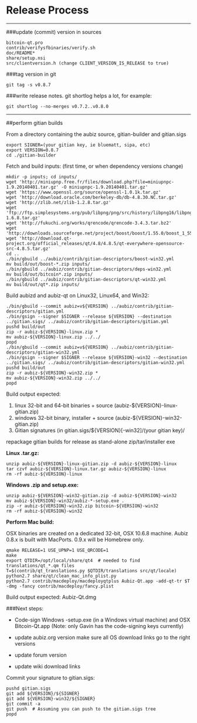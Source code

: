 Release Process
====================

* * *

###update (commit) version in sources


	bitcoin-qt.pro
	contrib/verifysfbinaries/verify.sh
	doc/README*
	share/setup.nsi
	src/clientversion.h (change CLIENT_VERSION_IS_RELEASE to true)

###tag version in git

	git tag -s v0.8.7

###write release notes. git shortlog helps a lot, for example:

	git shortlog --no-merges v0.7.2..v0.8.0

* * *

##perform gitian builds

 From a directory containing the aubiz source, gitian-builder and gitian.sigs
  
	export SIGNER=(your gitian key, ie bluematt, sipa, etc)
	export VERSION=0.8.7
	cd ./gitian-builder

 Fetch and build inputs: (first time, or when dependency versions change)

	mkdir -p inputs; cd inputs/
	wget 'http://miniupnp.free.fr/files/download.php?file=miniupnpc-1.9.20140401.tar.gz' -O miniupnpc-1.9.20140401.tar.gz'
	wget 'https://www.openssl.org/source/openssl-1.0.1k.tar.gz'
	wget 'http://download.oracle.com/berkeley-db/db-4.8.30.NC.tar.gz'
	wget 'http://zlib.net/zlib-1.2.8.tar.gz'
	wget 'ftp://ftp.simplesystems.org/pub/libpng/png/src/history/libpng16/libpng-1.6.8.tar.gz'
	wget 'http://fukuchi.org/works/qrencode/qrencode-3.4.3.tar.bz2'
	wget 'http://downloads.sourceforge.net/project/boost/boost/1.55.0/boost_1_55_0.tar.bz2'
	wget 'http://download.qt-project.org/official_releases/qt/4.8/4.8.5/qt-everywhere-opensource-src-4.8.5.tar.gz'
	cd ..
	./bin/gbuild ../aubiz/contrib/gitian-descriptors/boost-win32.yml
	mv build/out/boost-*.zip inputs/
	./bin/gbuild ../aubiz/contrib/gitian-descriptors/deps-win32.yml
	mv build/out/bitcoin*.zip inputs/
	./bin/gbuild ../aubiz/contrib/gitian-descriptors/qt-win32.yml
	mv build/out/qt*.zip inputs/

 Build aubizd and aubiz-qt on Linux32, Linux64, and Win32:
  
	./bin/gbuild --commit aubiz=v${VERSION} ../aubiz/contrib/gitian-descriptors/gitian.yml
	./bin/gsign --signer $SIGNER --release ${VERSION} --destination ../gitian.sigs/ ../aubiz/contrib/gitian-descriptors/gitian.yml
	pushd build/out
	zip -r aubiz-${VERSION}-linux.zip *
	mv aubiz-${VERSION}-linux.zip ../../
	popd
	./bin/gbuild --commit aubiz=v${VERSION} ../aubiz/contrib/gitian-descriptors/gitian-win32.yml
	./bin/gsign --signer $SIGNER --release ${VERSION}-win32 --destination ../gitian.sigs/ ../aubiz/contrib/gitian-descriptors/gitian-win32.yml
	pushd build/out
	zip -r aubiz-${VERSION}-win32.zip *
	mv aubiz-${VERSION}-win32.zip ../../
	popd

  Build output expected:

  1. linux 32-bit and 64-bit binaries + source (aubiz-${VERSION}-linux-gitian.zip)
  2. windows 32-bit binary, installer + source (aubiz-${VERSION}-win32-gitian.zip)
  3. Gitian signatures (in gitian.sigs/${VERSION}[-win32]/(your gitian key)/

repackage gitian builds for release as stand-alone zip/tar/installer exe

**Linux .tar.gz:**

	unzip aubiz-${VERSION}-linux-gitian.zip -d aubiz-${VERSION}-linux
	tar czvf aubiz-${VERSION}-linux.tar.gz aubiz-${VERSION}-linux
	rm -rf aubiz-${VERSION}-linux

**Windows .zip and setup.exe:**

	unzip aubiz-${VERSION}-win32-gitian.zip -d aubiz-${VERSION}-win32
	mv aubiz-${VERSION}-win32/aubiz-*-setup.exe .
	zip -r aubiz-${VERSION}-win32.zip bitcoin-${VERSION}-win32
	rm -rf aubiz-${VERSION}-win32

**Perform Mac build:**

  OSX binaries are created on a dedicated 32-bit, OSX 10.6.8 machine.
  Aubiz 0.8.x is built with MacPorts.  0.9.x will be Homebrew only.

	qmake RELEASE=1 USE_UPNP=1 USE_QRCODE=1
	make
	export QTDIR=/opt/local/share/qt4  # needed to find translations/qt_*.qm files
	T=$(contrib/qt_translations.py $QTDIR/translations src/qt/locale)
	python2.7 share/qt/clean_mac_info_plist.py
	python2.7 contrib/macdeploy/macdeployqtplus Aubiz-Qt.app -add-qt-tr $T -dmg -fancy contrib/macdeploy/fancy.plist

 Build output expected: Aubiz-Qt.dmg

###Next steps:

* Code-sign Windows -setup.exe (in a Windows virtual machine) and
  OSX Bitcoin-Qt.app (Note: only Gavin has the code-signing keys currently)

* update aubiz.org version
  make sure all OS download links go to the right versions

* update forum version

* update wiki download links

Commit your signature to gitian.sigs:

	pushd gitian.sigs
	git add ${VERSION}/${SIGNER}
	git add ${VERSION}-win32/${SIGNER}
	git commit -a
	git push  # Assuming you can push to the gitian.sigs tree
	popd

